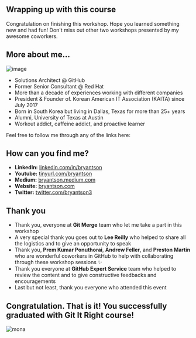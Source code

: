 ## Wrapping up with this course

Congratulation on finishing this workshop. Hope you learned something new and had fun! Don't miss out other two workshops presented by my awesome coworkers.

## More about me...

![image](https://user-images.githubusercontent.com/5396174/138637410-e0e029cb-0612-406e-af7b-f3768c52719e.png)

- Solutions Architect @ GitHub
- Former Senior Consultant @ Red Hat
- More than a decade of experiences working with different companies
- President & Founder of. Korean American IT Association (KAITA) since July 2017
- Born in South Korea but living in Dallas, Texas for more than 25+ years 
- Alumni, University of Texas at Austin 
- Workout addict, caffeine addict, and proactive learner

Feel free to follow me through any of the links here:

## How can you find me?

- **LinkedIn:** [linkedin.com/in/bryantson](https://linkedin.com/in/bryantson)
- **Youtube:** [tinyurl.com/bryantson](https://tinyurl.com/bryantson)
- **Medium:** [bryantson.medium.com](https://bryantson.medium.com)
- **Website:** [bryantson.com](https://bryantson.com)
- **Twitter:** [twitter.com/bryantson3](https://twitter.com/bryantson3)

## Thank you

- Thank you, everyone at **Git Merge** team who let me take a part in this workshop
- A very special thank you goes out to **Lee Reilly** who helped to share all the logistics and to give an opportunity to speak
- Thank you, **Prem Kumar Ponuthorai**, **Andrew Feller**, and **Preston Martin** who are wonderful coworkers in GitHub to help with collaborating through these workshop sessions ✨ 
- Thank you everyone at **GitHub Expert Service** team who helped to review the content and to give constructive feedbacks and encouragements
- Last but not least, thank you everyone who attended this event

## Congratulation. That is it! You successfully graduated with Git It Right course!

![mona](https://user-images.githubusercontent.com/5396174/187010589-a9cbdd9f-f9eb-4e3b-bac0-4abeb8714e8d.png) 
